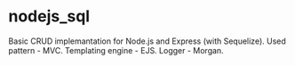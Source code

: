 # nodejs_sql
Basic CRUD implemantation for Node.js and Express (with Sequelize). Used pattern - MVC. Templating engine - EJS. Logger - Morgan.
